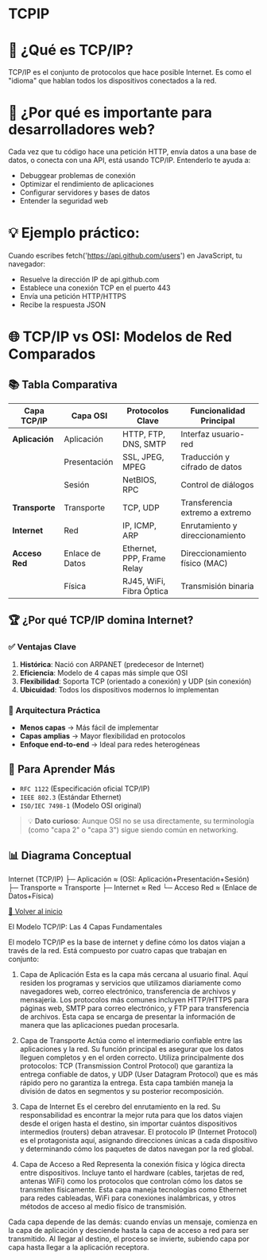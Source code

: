 # TCPIP

# 🌟 ¿Qué es TCP/IP?
TCP/IP es el conjunto de protocolos que hace posible Internet. Es como el "idioma" que hablan todos los dispositivos conectados a la red.

# 🎯 ¿Por qué es importante para desarrolladores web?
Cada vez que tu código hace una petición HTTP, envía datos a una base de datos, o conecta con una API, está usando TCP/IP. Entenderlo te ayuda a:

- Debuggear problemas de conexión
- Optimizar el rendimiento de aplicaciones
- Configurar servidores y bases de datos
- Entender la seguridad web

# 💡 Ejemplo práctico:
Cuando escribes fetch('https://api.github.com/users') en JavaScript, tu navegador:

- Resuelve la dirección IP de api.github.com
- Establece una conexión TCP en el puerto 443
- Envía una petición HTTP/HTTPS
- Recibe la respuesta JSON

# 🌐 TCP/IP vs OSI: Modelos de Red Comparados

## 📚 Tabla Comparativa

| Capa TCP/IP       | Capa OSI          | Protocolos Clave          | Funcionalidad Principal          |
|-------------------|-------------------|---------------------------|-----------------------------------|
| **Aplicación**    | Aplicación        | HTTP, FTP, DNS, SMTP      | Interfaz usuario-red              |
|                   | Presentación      | SSL, JPEG, MPEG           | Traducción y cifrado de datos     |
|                   | Sesión            | NetBIOS, RPC              | Control de diálogos               |
| **Transporte**    | Transporte        | TCP, UDP                  | Transferencia extremo a extremo   |
| **Internet**      | Red               | IP, ICMP, ARP             | Enrutamiento y direccionamiento   |
| **Acceso Red**    | Enlace de Datos   | Ethernet, PPP, Frame Relay| Direccionamiento físico (MAC)     |
|                   | Física            | RJ45, WiFi, Fibra Óptica  | Transmisión binaria               |

## 🏆 ¿Por qué TCP/IP domina Internet?

### ✅ Ventajas Clave
1. **Histórica**: Nació con ARPANET (predecesor de Internet)
2. **Eficiencia**: Modelo de 4 capas más simple que OSI
3. **Flexibilidad**: Soporta TCP (orientado a conexión) y UDP (sin conexión)
4. **Ubicuidad**: Todos los dispositivos modernos lo implementan

### 🔧 Arquitectura Práctica
- **Menos capas** → Más fácil de implementar
- **Capas amplias** → Mayor flexibilidad en protocolos
- **Enfoque end-to-end** → Ideal para redes heterogéneas

## 📖 Para Aprender Más
- `RFC 1122` (Especificación oficial TCP/IP)
- `IEEE 802.3` (Estándar Ethernet)
- `ISO/IEC 7498-1` (Modelo OSI original)

> 💡 **Dato curioso**: Aunque OSI no se usa directamente, su terminología (como "capa 2" o "capa 3") sigue siendo común en networking.

## 📊 Diagrama Conceptual

Internet (TCP/IP)
├─ Aplicación ≈ (OSI: Aplicación+Presentación+Sesión)
├─ Transporte ≈ Transporte
├─ Internet ≈ Red
└─ Acceso Red ≈ (Enlace de Datos+Física)

[🔼 Volver al inicio](#-tcpip-vs-osi-modelos-de-red-comparados)

El Modelo TCP/IP: Las 4 Capas Fundamentales

El modelo TCP/IP es la base de internet y define cómo los datos viajan a través de la red. Está compuesto por cuatro capas que trabajan en conjunto:

1. Capa de Aplicación
Esta es la capa más cercana al usuario final. Aquí residen los programas y servicios que utilizamos diariamente como navegadores web, correo electrónico, transferencia de archivos y mensajería. Los protocolos más comunes incluyen HTTP/HTTPS para páginas web, SMTP para correo electrónico, y FTP para transferencia de archivos. Esta capa se encarga de presentar la información de manera que las aplicaciones puedan procesarla.

2. Capa de Transporte
Actúa como el intermediario confiable entre las aplicaciones y la red. Su función principal es asegurar que los datos lleguen completos y en el orden correcto. Utiliza principalmente dos protocolos: TCP (Transmission Control Protocol) que garantiza la entrega confiable de datos, y UDP (User Datagram Protocol) que es más rápido pero no garantiza la entrega. Esta capa también maneja la división de datos en segmentos y su posterior recomposición.

3. Capa de Internet
Es el cerebro del enrutamiento en la red. Su responsabilidad es encontrar la mejor ruta para que los datos viajen desde el origen hasta el destino, sin importar cuántos dispositivos intermedios (routers) deban atravesar. El protocolo IP (Internet Protocol) es el protagonista aquí, asignando direcciones únicas a cada dispositivo y determinando cómo los paquetes de datos navegan por la red global.

4. Capa de Acceso a Red
Representa la conexión física y lógica directa entre dispositivos. Incluye tanto el hardware (cables, tarjetas de red, antenas WiFi) como los protocolos que controlan cómo los datos se transmiten físicamente. Esta capa maneja tecnologías como Ethernet para redes cableadas, WiFi para conexiones inalámbricas, y otros métodos de acceso al medio físico de transmisión.

Cada capa depende de las demás: cuando envías un mensaje, comienza en la capa de aplicación y desciende hasta la capa de acceso a red para ser transmitido. Al llegar al destino, el proceso se invierte, subiendo capa por capa hasta llegar a la aplicación receptora.
